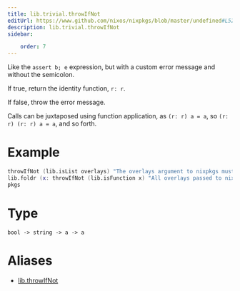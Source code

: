 ```yaml
---
title: lib.trivial.throwIfNot
editUrl: https://www.github.com/nixos/nixpkgs/blob/master/undefined#L521C16
description: lib.trivial.throwIfNot
sidebar:

    order: 7
---
```


Like the `assert b; e` expression, but with a custom error message and
without the semicolon.

If true, return the identity function, `r: r`.

If false, throw the error message.

Calls can be juxtaposed using function application, as `(r: r) a = a`, so
`(r: r) (r: r) a = a`, and so forth.

# Example

```nix
throwIfNot (lib.isList overlays) "The overlays argument to nixpkgs must be a list."
lib.foldr (x: throwIfNot (lib.isFunction x) "All overlays passed to nixpkgs must be functions.") (r: r) overlays
pkgs
```

# Type

```
bool -> string -> a -> a
```


# Aliases

- [lib.throwIfNot](/nix-doc-comments/reference/lib/lib-throwifnot)


